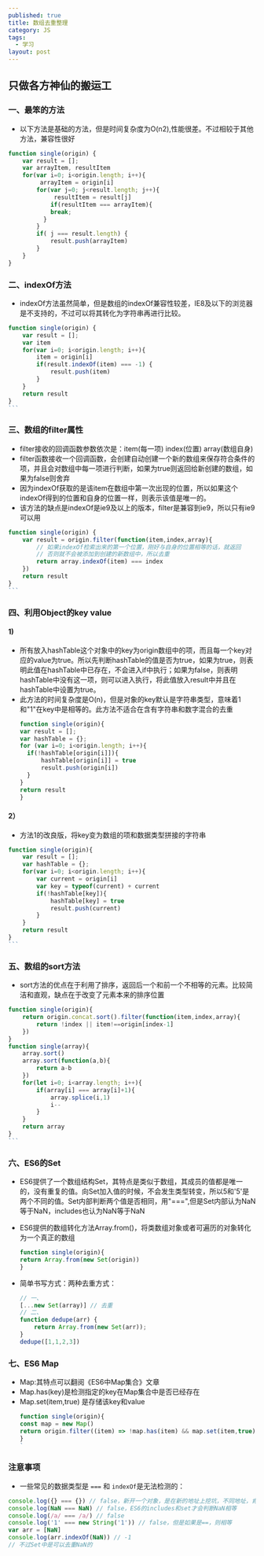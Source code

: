 ```yaml
---
published: true
title: 数组去重整理
category: JS
tags: 
  - 学习
layout: post
---
```


## 只做各方神仙的搬运工

### 一、最笨的方法
- 以下方法是基础的方法，但是时间复杂度为O(n2),性能很差。不过相较于其他方法，兼容性很好

```javascript
function single(origin) {
	var result = [];
	var arrayItem, resultItem
	for(var i=0; i<origin.length; i++){
		 arrayItem = origin[i]
		for(var j=0; j<result.length; j++){
			 resultItem = result[j]
			if(resultItem === arrayItem){
			break;
		  }
		}
		if( j === result.length) {
			result.push(arrayItem)
		}
	}
}

```

### 二、indexOf方法
- indexOf方法虽然简单，但是数组的indexOf兼容性较差，IE8及以下的浏览器是不支持的，不过可以将其转化为字符串再进行比较。

```javascript
function single(origin) {
	var result = [];
	var item
	for(var i=0; i<origin.length; i++){
		item = origin[i]
		if(result.indexOf(item) === -1) {
			result.push(item)
		}
	}
	return result
}
​```
```

### 三、数组的filter属性
- filter接收的回调函数参数依次是：item(每一项) index(位置) array(数组自身)
- filter函数接收一个回调函数，会创建自动创建一个新的数组来保存符合条件的项，并且会对数组中每一项进行判断，如果为true则返回给新创建的数组，如果为false则舍弃
- 因为indexOf获取的是该item在数组中第一次出现的位置，所以如果这个indexOf得到的位置和自身的位置一样，则表示该值是唯一的。
- 该方法的缺点是indexOf是ie9及以上的版本，filter是兼容到ie9，所以只有ie9可以用

```javascript
function single(origin) {
	var result = origin.filter(function(item,index,array){
		// 如果indexOf检索出来的第一个位置，刚好与自身的位置相等的话，就返回
		// 否则就不会被添加到创建的新数组中，所以去重
		return array.indexOf(item) === index
	})
	return result
}
​```
```

### 四、利用Object的key value
#### 1) 
- 所有放入hashTable这个对象中的key为origin数组中的项，而且每一个key对应的value为true。所以先判断hashTable的值是否为true，如果为true，则表明此值在hashTable中已存在，不会进入if中执行；如果为false，则表明hashTable中没有这一项，则可以进入执行，将此值放入result中并且在hashTable中设置为true。
- 此方法的时间复杂度是O(n)，但是对象的key默认是字符串类型，意味着1和"1"在key中是相等的。此方法不适合在含有字符串和数字混合的去重
  ```javascript
  function single(origin){
  var result = [];
  var hashTable = {};
  for (var i=0; i<origin.length; i++){
  	if(!hashTable[origin[i]]){
  		hashTable[origin[i]] = true
  		result.push(origin[i])
  	}
  }
  return result
  }
  ```

#### 2）
- 方法1的改良版，将key变为数组的项和数据类型拼接的字符串

```javascript
function single(origin){
	var result = [];
	var hashTable = {};
	for(var i=0; i<origin.length; i++){
		var current = origin[i]
		var key = typeof(current) + current
		if(!hashTable[key]){
			hashTable[key] = true
			result.push(current)
		}
	}
	return result
}
​```
```

### 五、数组的sort方法
- sort方法的优点在于利用了排序，返回后一个和前一个不相等的元素。比较简洁和直观，缺点在于改变了元素本来的排序位置

```javascript
function single(origin){
	return origin.concat.sort().filter(function(item,index,array){
		return !index || item!==origin[index-1]
	})
}
function single(array){
	array.sort()
	array.sort(function(a,b){
		return a-b
	})
	for(let i=0; i<array.length; i++){
		if(array[i] === array[i]+1){
			array.splice(i,1)
			i--
		}
	}
	return array
}
​```
```

### 六、ES6的Set
- ES6提供了一个数组结构Set，其特点是类似于数组，其成员的值都是唯一的，没有重复的值。向Set加入值的时候，不会发生类型转变，所以5和'5'是两个不同的值。Set内部判断两个值是否相同，用"===",但是Set内部认为NaN等于NaN，includes也认为NaN等于NaN
- ES6提供的数组转化方法Array.from()，将类数组对象或者可遍历的对象转化为一个真正的数组
  ```javascript
  function single(origin){
  return Array.from(new Set(origin))
  }
  ```

- 简单书写方式：两种去重方式：

  ```javascript
  // 一、
  [...new Set(array)] // 去重
  // 二、
  function dedupe(arr) {
      return Array.from(new Set(arr));
  }
  dedupe([1,1,2,3])
  ```


### 七、ES6 Map

- Map:其特点可以翻阅《ES6中Map集合》文章
- Map.has(key)是检测指定的key在Map集合中是否已经存在
- Map.set(item,true) 是存储该key和value
  ```javascript
  function single(origin){
  const map = new Map()
  return origin.filter((item) => !map.has(item) && map.set(item,true))
  }
  `
  ```

### 注意事项
- 一些常见的数据类型是 `===` 和 `indexOf`是无法检测的：

```javascript
console.log({} === {}) // false，新开一个对象，是在新的地址上挖坑，不同地址，肯定不相等
console.log(NaN === NaN) // false，ES6的includes和set才会判断NaN相等
console.log(/a/ === /a/) // false
console.log('1' === new String('1')) // false，但是如果是==，则相等
var arr = [NaN]
console.log(arr.indexOf(NaN)) // -1
// 不过Set中是可以去重NaN的

```
